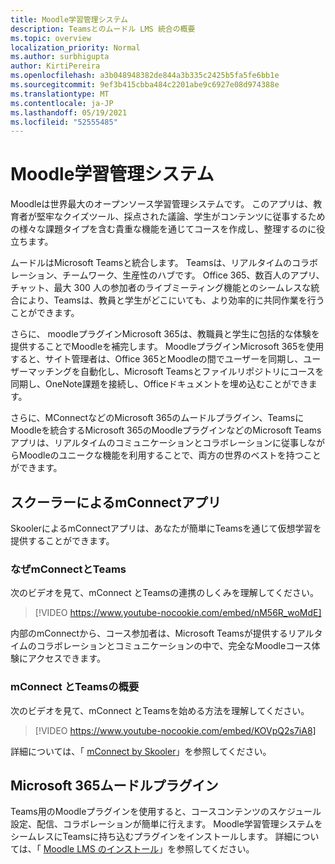 ```yaml
---
title: Moodle学習管理システム
description: Teamsとのムードル LMS 統合の概要
ms.topic: overview
localization_priority: Normal
ms.author: surbhigupta
author: KirtiPereira
ms.openlocfilehash: a3b048948382de844a3b335c2425b5fa5fe6bb1e
ms.sourcegitcommit: 9ef3b415cbba484c2201abe9c6927e08d974388e
ms.translationtype: MT
ms.contentlocale: ja-JP
ms.lasthandoff: 05/19/2021
ms.locfileid: "52555485"
---
```

# <a name="moodle-learning-management-system"></a>Moodle学習管理システム

Moodleは世界最大のオープンソース学習管理システムです。 このアプリは、教育者が堅牢なクイズツール、採点された議論、学生がコンテンツに従事するための様々な課題タイプを含む貴重な機能を通じてコースを作成し、整理するのに役立ちます。  
 
ムードルはMicrosoft Teamsと統合します。 Teamsは、リアルタイムのコラボレーション、チームワーク、生産性のハブです。 Office 365、数百人のアプリ、チャット、最大 300 人の参加者のライブミーティング機能とのシームレスな統合により、Teamsは、教員と学生がどこにいても、より効率的に共同作業を行うことができます。 
 
さらに、 moodleプラグインMicrosoft 365は、教職員と学生に包括的な体験を提供することでMoodleを補完します。 MoodleプラグインMicrosoft 365を使用すると、サイト管理者は、Office 365とMoodleの間でユーザーを同期し、ユーザーマッチングを自動化し、Microsoft Teamsとファイルリポジトリにコースを同期し、OneNote課題を接続し、Officeドキュメントを埋め込むことができます。  
 
さらに、MConnectなどのMicrosoft 365のムードルプラグイン、TeamsにMoodleを統合するMicrosoft 365のMoodleプラグインなどのMicrosoft Teamsアプリは、リアルタイムのコミュニケーションとコラボレーションに従事しながらMoodleのユニークな機能を利用することで、両方の世界のベストを持つことができます。

## <a name="mconnect-app-by-skooler"></a>スクーラーによるmConnectアプリ

SkoolerによるmConnectアプリは、あなたが簡単にTeamsを通じて仮想学習を提供することができます。

### <a name="why-mconnect-and-teams"></a>なぜmConnectとTeams

次のビデオを見て、mConnect とTeamsの連携のしくみを理解してください。

> [!VIDEO https://www.youtube-nocookie.com/embed/nM56R_woMdE]

内部のmConnectから、コース参加者は、Microsoft Teamsが提供するリアルタイムのコラボレーションとコミュニケーションの中で、完全なMoodleコース体験にアクセスできます。

### <a name="get-started-with-mconnect-and-teams"></a>mConnect とTeamsの概要

次のビデオを見て、mConnect とTeamsを始める方法を理解してください。

> [!VIDEO https://www.youtube-nocookie.com/embed/KOVpQ2s7iA8]

詳細については、「 [mConnect by Skooler](https://skooler.com/mconnect/how-to/)」を参照してください。

## <a name="microsoft-365-moodle-plugins"></a>Microsoft 365ムードルプラグイン

Teams用のMoodleプラグインを使用すると、コースコンテンツのスケジュール設定、配信、コラボレーションが簡単に行えます。 Moodle学習管理システムをシームレスにTeamsに持ち込むプラグインをインストールします。 詳細については、「 [Moodle LMS のインストール](moodleInstructions.md)」を参照してください。

